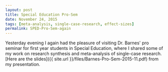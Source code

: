 ```yaml
---
layout: post
title: Special Education Pro-Sem
date: November 24, 2015
tags: [meta-analysis, single-case-research, effect-sizes]
permalink: SPED-Pro-Sem-again
---
```


Yesterday evening I again had the pleasure of visiting Dr. Barnes' pro seminar for first year students in Special Education, where I shared some of my work on research synthesis and meta-analysis of single-case research. [Here are the slides]({{ site.url }}/files/Barnes-Pro-Sem-2015-11.pdf) from my presentation.
